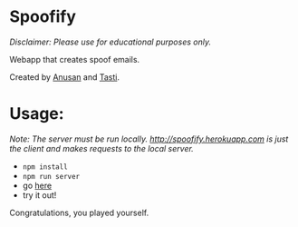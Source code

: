 # Spoofify

*Disclaimer: Please use for educational purposes only.*

Webapp that creates spoof emails.

Created by <a href="https://github.com/anusans">Anusan</a> and <a href="https://github.com/tasti">Tasti</a>.

# Usage:

*Note: The server must be run locally. http://spoofify.herokuapp.com is just the client and makes requests to the local server.*

- `npm install`
- `npm run server`
- go <a href="http://spoofify.herokuapp.com">here</a>
- try it out!

Congratulations, you played yourself.
